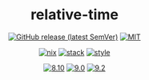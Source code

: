<div align="center">

# relative-time

[![GitHub release (latest SemVer)](https://img.shields.io/github/v/release/tbidne/relative-time?include_prereleases&sort=semver)](https://github.com/tbidne/relative-time/releases/)
[![MIT](https://img.shields.io/github/license/tbidne/relative-time?color=blue)](https://opensource.org/licenses/MIT)

[![nix](https://img.shields.io/github/workflow/status/tbidne/relative-time/nix/main?label=nix%209.2&&logo=nixos&logoColor=85c5e7&labelColor=2f353c)](https://github.com/tbidne/relative-time/actions/workflows/nix_ci.yaml)
[![stack](https://img.shields.io/github/workflow/status/tbidne/relative-time/stack/main?label=stack%2019.4&logoColor=white&labelColor=2f353c)](https://github.com/tbidne/relative-time/actions/workflows/stack_ci.yaml)
[![style](https://img.shields.io/github/workflow/status/tbidne/relative-time/style/main?label=style&logoColor=white&labelColor=2f353c)](https://github.com/tbidne/relative-time/actions/workflows/style_ci.yaml)

[![8.10](https://img.shields.io/github/workflow/status/tbidne/relative-time/8.10/main?label=8.10&logo=haskell&logoColor=904d8c&labelColor=2f353c)](https://github.com/tbidne/relative-time/actions/workflows/cabal_ci.yaml)
[![9.0](https://img.shields.io/github/workflow/status/tbidne/relative-time/9.0/main?label=9.0&logo=haskell&logoColor=904d8c&labelColor=2f353c)](https://github.com/tbidne/relative-time/actions/workflows/ghc_9-0.yaml)
[![9.2](https://img.shields.io/github/workflow/status/tbidne/relative-time/9.2/main?label=9.2&logo=haskell&logoColor=904d8c&labelColor=2f353c)](https://github.com/tbidne/relative-time/actions/workflows/ghc_9-2.yaml)

</div>
